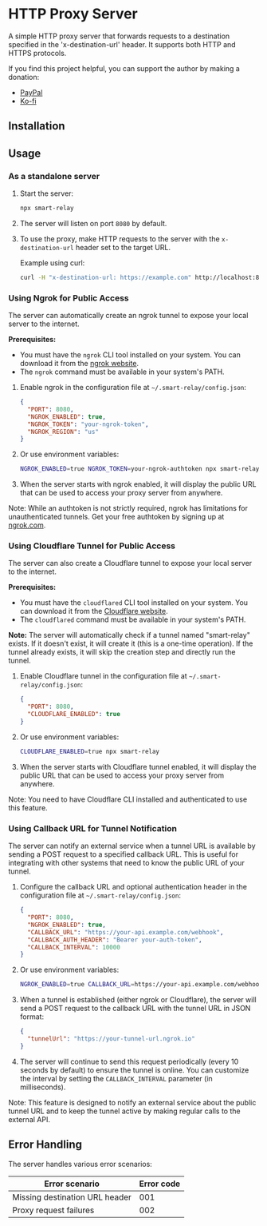 # HTTP Proxy Server

A simple HTTP proxy server that forwards requests to a destination specified in the 'x-destination-url' header. It
supports both HTTP and HTTPS protocols.

If you find this project helpful, you can support the author by making a donation:

- [PayPal](https://www.paypal.me/nurzazin/3)
- [Ko-fi](https://ko-fi.com/zazin)

## Installation

## Usage

### As a standalone server

1. Start the server:
   ```bash
   npx smart-relay
   ```

2. The server will listen on port `8080` by default.

3. To use the proxy, make HTTP requests to the server with the `x-destination-url` header set to the target URL.

   Example using curl:
   ```bash
   curl -H "x-destination-url: https://example.com" http://localhost:8080/path
   ```

### Using Ngrok for Public Access

The server can automatically create an ngrok tunnel to expose your local server to the internet.

**Prerequisites:**

- You must have the `ngrok` CLI tool installed on your system. You can download it from
  the [ngrok website](https://ngrok.com/download).
- The `ngrok` command must be available in your system's PATH.

1. Enable ngrok in the configuration file at `~/.smart-relay/config.json`:
   ```json
   {
     "PORT": 8080,
     "NGROK_ENABLED": true,
     "NGROK_TOKEN": "your-ngrok-token",
     "NGROK_REGION": "us"
   }
   ```

2. Or use environment variables:
   ```bash
   NGROK_ENABLED=true NGROK_TOKEN=your-ngrok-authtoken npx smart-relay
   ```

3. When the server starts with ngrok enabled, it will display the public URL that can be used to access your proxy
   server from anywhere.

Note: While an authtoken is not strictly required, ngrok has limitations for unauthenticated tunnels. Get your free
authtoken by signing up at [ngrok.com](https://ngrok.com/).

### Using Cloudflare Tunnel for Public Access

The server can also create a Cloudflare tunnel to expose your local server to the internet.

**Prerequisites:**

- You must have the `cloudflared` CLI tool installed on your system. You can download it from
  the [Cloudflare website](https://developers.cloudflare.com/cloudflare-one/connections/connect-apps/install-and-setup/installation/).
- The `cloudflared` command must be available in your system's PATH.

**Note:** The server will automatically check if a tunnel named "smart-relay" exists. If it doesn't exist, it will
create it (this is a one-time operation). If the tunnel already exists, it will skip the creation step and directly run
the tunnel.

1. Enable Cloudflare tunnel in the configuration file at `~/.smart-relay/config.json`:
   ```json
   {
     "PORT": 8080,
     "CLOUDFLARE_ENABLED": true
   }
   ```

2. Or use environment variables:
   ```bash
   CLOUDFLARE_ENABLED=true npx smart-relay
   ```

3. When the server starts with Cloudflare tunnel enabled, it will display the public URL that can be used to access your
   proxy server from anywhere.

Note: You need to have Cloudflare CLI installed and authenticated to use this feature.

### Using Callback URL for Tunnel Notification

The server can notify an external service when a tunnel URL is available by sending a POST request to a specified
callback URL. This is useful for integrating with other systems that need to know the public URL of your tunnel.

1. Configure the callback URL and optional authentication header in the configuration file at
   `~/.smart-relay/config.json`:
   ```json
   {
     "PORT": 8080,
     "NGROK_ENABLED": true,
     "CALLBACK_URL": "https://your-api.example.com/webhook",
     "CALLBACK_AUTH_HEADER": "Bearer your-auth-token",
     "CALLBACK_INTERVAL": 10000
   }
   ```

2. Or use environment variables:
   ```bash
   NGROK_ENABLED=true CALLBACK_URL=https://your-api.example.com/webhook CALLBACK_AUTH_HEADER="Bearer your-auth-token" CALLBACK_INTERVAL=10000 npx smart-relay
   ```

3. When a tunnel is established (either ngrok or Cloudflare), the server will send a POST request to the callback URL
   with the tunnel URL in JSON format:
   ```json
   {
     "tunnelUrl": "https://your-tunnel-url.ngrok.io"
   }
   ```

4. The server will continue to send this request periodically (every 10 seconds by default) to ensure the tunnel is
   online.
   You can customize the interval by setting the `CALLBACK_INTERVAL` parameter (in milliseconds).

Note: This feature is designed to notify an external service about the public tunnel URL and to keep the tunnel active
by making regular calls to the external API.

## Error Handling

The server handles various error scenarios:

| Error scenario                 | Error code |
|--------------------------------|------------|
| Missing destination URL header | 001        |
| Proxy request failures         | 002        |
